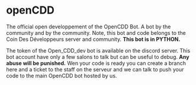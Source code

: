 # openCDD
The official open developpement of the OpenCDD Bot. A bot by the community and by the community.
Note, this bot and code belongs to the Coin Des Développeurs server and community.
**This bot is in PYTHON.**

The token of the Open_CDD_dev bot is available on the discord server. This bot account have only a few salons to talk but can be useful to debug. **Any abuse will be punished.**
Wen your code is ready you can create a branch here and a ticket to the staff on the serveur and we can talk to push your code to the main OpenCDD bot hosted by us.
